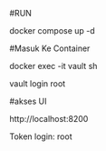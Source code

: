 #RUN

docker compose up -d

#Masuk Ke Container

docker exec -it vault sh

vault login root

#akses UI

http://localhost:8200

Token login: root
